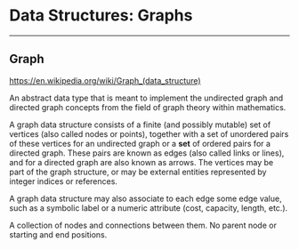 # Data Structures: Graphs

---

## Graph

<https://en.wikipedia.org/wiki/Graph_(data_structure)>

An abstract data type that is meant to implement the undirected graph and directed graph concepts from the field of graph theory within mathematics.

A graph data structure consists of a finite (and possibly mutable) set of vertices (also called nodes or points), together with a set of unordered pairs of these vertices for an undirected graph or a **set** of ordered pairs for a directed graph. These pairs are known as edges (also called links or lines), and for a directed graph are also known as arrows. The vertices may be part of the graph structure, or may be external entities represented by integer indices or references.

A graph data structure may also associate to each edge some edge value, such as a symbolic label or a numeric attribute (cost, capacity, length, etc.).

A collection of nodes and connections between them. No parent node or starting and end positions.
